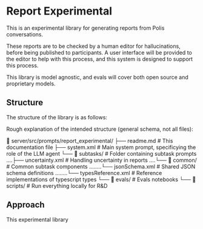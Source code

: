 # Report Experimental

This is an experimental library for generating reports from Polis conversations.

These reports are to be checked by a human editor for hallucinations, before being published to participants. A user interface will be provided to the editor to help with this process, and this system is designed to support this process.

This library is model agnostic, and evals will cover both open source and proprietary models.

## Structure

The structure of the library is as follows:

Rough explanation of the intended structure (general schema, not all files):

📁 server/src/prompts/report_experimental/
├── readme.md # This documentation file
├── system.xml # Main system prompt, specificying the role of the LLM agent
└── 📁 subtasks/ # Folder containing subtask prompts
....├── uncertainty.xml # Handling uncertainty in reports
....└── 📁 common/ # Common subtask components
........└── jsonSchema.xml # Shared JSON schema definitions
........└── typesReference.xml # Reference implementations of typescript types
└── 📁 evals/ # Evals notebooks
└── 📁 scripts/ # Run everything locally for R&D

## Approach

This experimental library
